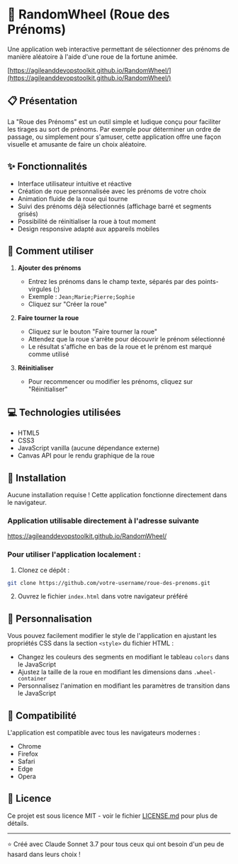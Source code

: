# 🎡 RandomWheel (Roue des Prénoms)

Une application web interactive permettant de sélectionner des prénoms de manière aléatoire à l'aide d'une roue de la fortune animée.

[https://agileanddevopstoolkit.github.io/RandomWheel/](https://agileanddevopstoolkit.github.io/RandomWheel/)

## 📋 Présentation

La "Roue des Prénoms" est un outil simple et ludique conçu pour faciliter les tirages au sort de prénoms. Par exemple pour déterminer un ordre de passage, ou simplement pour s'amuser, cette application offre une façon visuelle et amusante de faire un choix aléatoire.

## ✨ Fonctionnalités

- Interface utilisateur intuitive et réactive
- Création de roue personnalisée avec les prénoms de votre choix
- Animation fluide de la roue qui tourne
- Suivi des prénoms déjà sélectionnés (affichage barré et segments grisés)
- Possibilité de réinitialiser la roue à tout moment
- Design responsive adapté aux appareils mobiles

## 🚀 Comment utiliser

1. **Ajouter des prénoms**
   - Entrez les prénoms dans le champ texte, séparés par des points-virgules (;)
   - Exemple : `Jean;Marie;Pierre;Sophie`
   - Cliquez sur "Créer la roue"

2. **Faire tourner la roue**
   - Cliquez sur le bouton "Faire tourner la roue"
   - Attendez que la roue s'arrête pour découvrir le prénom sélectionné
   - Le résultat s'affiche en bas de la roue et le prénom est marqué comme utilisé

3. **Réinitialiser**
   - Pour recommencer ou modifier les prénoms, cliquez sur "Réinitialiser"

## 💻 Technologies utilisées

- HTML5
- CSS3
- JavaScript vanilla (aucune dépendance externe)
- Canvas API pour le rendu graphique de la roue

## 🔧 Installation

Aucune installation requise ! Cette application fonctionne directement dans le navigateur.

### Application utilisable directement à l'adresse suivante

https://agileanddevopstoolkit.github.io/RandomWheel/

### Pour utiliser l'application localement :

1. Clonez ce dépôt :
```bash
git clone https://github.com/votre-username/roue-des-prenoms.git
```

2. Ouvrez le fichier `index.html` dans votre navigateur préféré

## 🧰 Personnalisation

Vous pouvez facilement modifier le style de l'application en ajustant les propriétés CSS dans la section `<style>` du fichier HTML :

- Changez les couleurs des segments en modifiant le tableau `colors` dans le JavaScript
- Ajustez la taille de la roue en modifiant les dimensions dans `.wheel-container`
- Personnalisez l'animation en modifiant les paramètres de transition dans le JavaScript

## 📱 Compatibilité

L'application est compatible avec tous les navigateurs modernes :
- Chrome
- Firefox
- Safari
- Edge
- Opera

## 📝 Licence

Ce projet est sous licence MIT - voir le fichier [LICENSE.md](LICENSE.md) pour plus de détails.


---

⭐️ Créé avec Claude Sonnet 3.7 pour tous ceux qui ont besoin d'un peu de hasard dans leurs choix !

